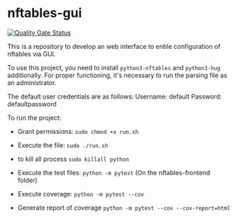 # nftables-gui
[![Quality Gate Status](https://sonarcloud.io/api/project_badges/measure?project=alegarsan11_nftables-gui&metric=alert_status)](https://sonarcloud.io/summary/new_code?id=alegarsan11_nftables-gui)

This is a repository to develop an web interface to enble configuration of nftables via GUI.

To use this project, you need to install `python3-nftables` and `python3-hug` additionally. For proper functioning, it's necessary to run the parsing file as an administrator.

The default user credentials are as follows:
Username: default
Password: defaultpassword

To run the project:
- Grant permissions:
`sudo chmod +x run.sh`
- Execute the file:
`sudo ./run.sh`
- to kill all process
`sudo killall python`

- Execute the test files:
`python -m pytest` (On the nftables-frontend folder)
- Execute coverage:
`python -m pytest --cov`
- Generate report of coverage
`python -m pytest --cov --cov-report=html`
